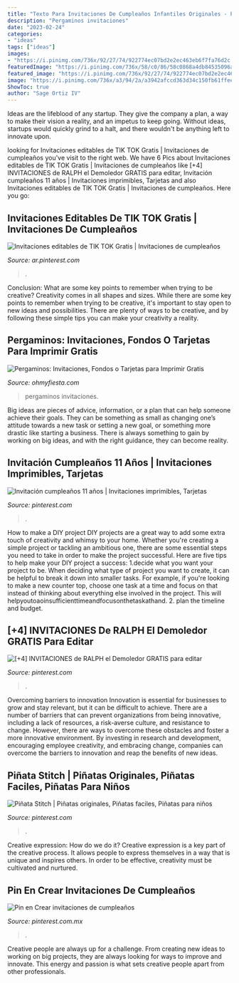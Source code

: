 ```yaml
---
title: "Texto Para Invitaciones De Cumpleaños Infantiles Originales - Pergaminos Invitaciones"
description: "Pergaminos invitaciones"
date: "2023-02-24"
categories:
- "ideas"
tags: ["ideas"]
images:
- "https://i.pinimg.com/736x/92/27/74/922774ec07bd2e2ec463eb6f7fa76d2c.jpg"
featuredImage: "https://i.pinimg.com/736x/58/c0/86/58c0868a4db84535096a010053f043bb.jpg"
featured_image: "https://i.pinimg.com/736x/92/27/74/922774ec07bd2e2ec463eb6f7fa76d2c.jpg"
image: "https://i.pinimg.com/736x/a3/94/2a/a3942afccd363d34c150fb61ffeec583.jpg"
ShowToc: true
author: "Sage Ortiz IV"
---
```



Ideas are the lifeblood of any startup. They give the company a plan, a way to make their vision a reality, and an impetus to keep going. Without ideas, startups would quickly grind to a halt, and there wouldn't be anything left to innovate upon.

	

		
looking for Invitaciones editables de TIK TOK Gratis | Invitaciones de cumpleaños you've visit to the right web. We have 6 Pics about Invitaciones editables de TIK TOK Gratis | Invitaciones de cumpleaños like [+4] INVITACIONES de RALPH el Demoledor GRATIS para editar, Invitación cumpleaños 11 años | Invitaciones imprimibles, Tarjetas and also Invitaciones editables de TIK TOK Gratis | Invitaciones de cumpleaños. Here you go:
		
    
## Invitaciones Editables De TIK TOK Gratis | Invitaciones De Cumpleaños

<img loading=lazy src="https://i.pinimg.com/736x/5f/ac/50/5fac501e7e9e5f3b0e5155c0d323d76a.jpg" onerror="this.onerror=null;this.src='https://tse2.mm.bing.net/th?id=OIP.DQnCY2eqWemNxJ3NTcT9WwAAAA&amp;pid=15.1';" alt="Invitaciones editables de TIK TOK Gratis | Invitaciones de cumpleaños">

_Source: ar.pinterest.com_

>. 

	

Conclusion: What are some key points to remember when trying to be creative?
Creativity comes in all shapes and sizes. While there are some key points to remember when trying to be creative, it's important to stay open to new ideas and possibilities. There are plenty of ways to be creative, and by following these simple tips you can make your creativity a reality.

    
## Pergaminos: Invitaciones, Fondos O Tarjetas Para Imprimir Gratis

<img loading=lazy src="http://3.bp.blogspot.com/--QT6cqNI7QU/VR00gEc1OhI/AAAAAAAEicc/fcG5FYY2ty8/s1600/Imagem3.jpg" onerror="this.onerror=null;this.src='https://tse1.mm.bing.net/th?id=OIP.FNzpSSsKa31rAfVymHrs4wAAAA&amp;pid=15.1';" alt="Pergaminos: Invitaciones, Fondos o Tarjetas para Imprimir Gratis">

_Source: ohmyfiesta.com_

>pergaminos invitaciones. 

	

Big ideas are pieces of advice, information, or a plan that can help someone achieve their goals. They can be something as small as changing one’s attitude towards a new task or setting a new goal, or something more drastic like starting a business. There is always something to gain by working on big ideas, and with the right guidance, they can become reality.

    
## Invitación Cumpleaños 11 Años | Invitaciones Imprimibles, Tarjetas

<img loading=lazy src="https://i.pinimg.com/736x/92/27/74/922774ec07bd2e2ec463eb6f7fa76d2c.jpg" onerror="this.onerror=null;this.src='https://tse4.mm.bing.net/th?id=OIP.bmIi6WUZXPQtaaONi8JWYgHaKc&amp;pid=15.1';" alt="Invitación cumpleaños 11 años | Invitaciones imprimibles, Tarjetas">

_Source: pinterest.com_

>. 

	

How to make a DIY project
DIY projects are a great way to add some extra touch of creativity and whimsy to your home. Whether you're creating a simple project or tackling an ambitious one, there are some essential steps you need to take in order to make the project successful. Here are five tips to help make your DIY project a success: 
1.decide what you want your project to be. When deciding what type of project you want to create, it can be helpful to break it down into smaller tasks. For example, if you're looking to make a new counter top, choose one task at a time and focus on that instead of thinking about everything else involved in the project. This will helpyoutoaoinsufficienttimeandfocusonthetaskathand. 
2. plan the timeline and budget.

    
## [+4] INVITACIONES De RALPH El Demoledor GRATIS Para Editar

<img loading=lazy src="https://i.pinimg.com/736x/70/71/1d/70711dfb41e348e56ae4d26df80c5385.jpg" onerror="this.onerror=null;this.src='https://tse4.mm.bing.net/th?id=OIP.riMZPmk_0fVMLdC3rSkofAAAAA&amp;pid=15.1';" alt="[+4] INVITACIONES de RALPH el Demoledor GRATIS para editar">

_Source: pinterest.com_

>. 

	

Overcoming barriers to innovation
Innovation is essential for businesses to grow and stay relevant, but it can be difficult to achieve. There are a number of barriers that can prevent organizations from being innovative, including a lack of resources, a risk-averse culture, and resistance to change.
However, there are ways to overcome these obstacles and foster a more innovative environment. By investing in research and development, encouraging employee creativity, and embracing change, companies can overcome the barriers to innovation and reap the benefits of new ideas.

    
## Piñata Stitch | Piñatas Originales, Piñatas Faciles, Piñatas Para Niños

<img loading=lazy src="https://i.pinimg.com/736x/a3/94/2a/a3942afccd363d34c150fb61ffeec583.jpg" onerror="this.onerror=null;this.src='https://tse1.mm.bing.net/th?id=OIP.Kz4ZUuhojCiXNveZ_EmUCAHaFj&amp;pid=15.1';" alt="Piñata Stitch | Piñatas originales, Piñatas faciles, Piñatas para niños">

_Source: pinterest.com_

>. 

	

Creative expression: How do we do it?
Creative expression is a key part of the creative process. It allows people to express themselves in a way that is unique and inspires others. In order to be effective, creativity must be cultivated and nurtured.

    
## Pin En Crear Invitaciones De Cumpleaños

<img loading=lazy src="https://i.pinimg.com/736x/58/c0/86/58c0868a4db84535096a010053f043bb.jpg" onerror="this.onerror=null;this.src='https://tse3.mm.bing.net/th?id=OIP.7RouKBYrR-PoNcN8aSzuGwAAAA&amp;pid=15.1';" alt="Pin en Crear invitaciones de cumpleaños">

_Source: pinterest.com.mx_

>. 

	

Creative people are always up for a challenge. From creating new ideas to working on big projects, they are always looking for ways to improve and innovate. This energy and passion is what sets creative people apart from other professionals.

